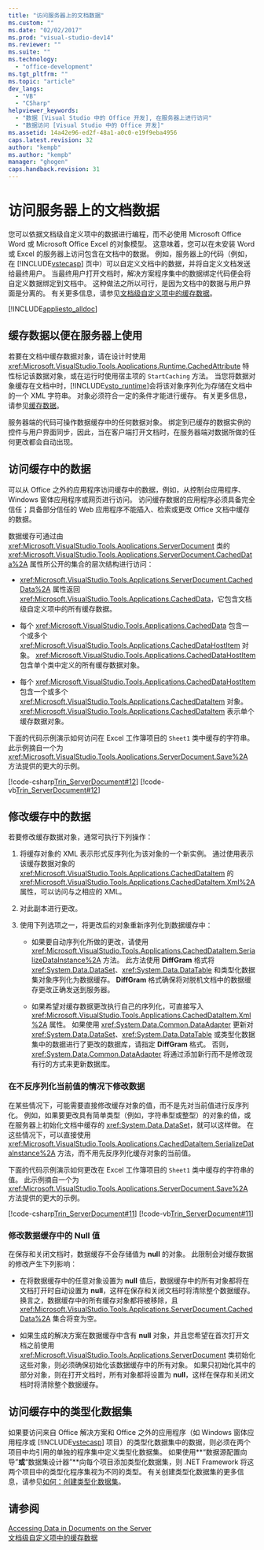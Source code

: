 ```yaml
---
title: "访问服务器上的文档数据"
ms.custom: ""
ms.date: "02/02/2017"
ms.prod: "visual-studio-dev14"
ms.reviewer: ""
ms.suite: ""
ms.technology: 
  - "office-development"
ms.tgt_pltfrm: ""
ms.topic: "article"
dev_langs: 
  - "VB"
  - "CSharp"
helpviewer_keywords: 
  - "数据 [Visual Studio 中的 Office 开发], 在服务器上进行访问"
  - "数据访问 [Visual Studio 中的 Office 开发]"
ms.assetid: 14a42e96-ed2f-48a1-a0c0-e19f9eba4956
caps.latest.revision: 32
author: "kempb"
ms.author: "kempb"
manager: "ghogen"
caps.handback.revision: 31
---
```

# 访问服务器上的文档数据
  您可以依据文档级自定义项中的数据进行编程，而不必使用 Microsoft Office Word 或 Microsoft Office Excel 的对象模型。  这意味着，您可以在未安装 Word 或 Excel 的服务器上访问包含在文档中的数据。  例如，服务器上的代码（例如，在 [!INCLUDE[vstecasp](../sharepoint/includes/vstecasp-md.md)] 页中）可以自定义文档中的数据，并将自定义文档发送给最终用户。  当最终用户打开文档时，解决方案程序集中的数据绑定代码便会将自定义数据绑定到文档中。  这种做法之所以可行，是因为文档中的数据与用户界面是分离的。  有关更多信息，请参见[文档级自定义项中的缓存数据](../vsto/cached-data-in-document-level-customizations.md)。  
  
 [!INCLUDE[appliesto_alldoc](../vsto/includes/appliesto-alldoc-md.md)]  
  
## 缓存数据以便在服务器上使用  
 若要在文档中缓存数据对象，请在设计时使用 <xref:Microsoft.VisualStudio.Tools.Applications.Runtime.CachedAttribute> 特性标记该数据对象，或在运行时使用宿主项的 `StartCaching` 方法。  当您将数据对象缓存在文档中时，[!INCLUDE[vsto_runtime](../vsto/includes/vsto-runtime-md.md)]会将该对象序列化为存储在文档中的一个 XML 字符串。  对象必须符合一定的条件才能进行缓存。  有关更多信息，请参见[缓存数据](../vsto/caching-data.md)。  
  
 服务器端的代码可操作数据缓存中的任何数据对象。  绑定到已缓存的数据实例的控件与用户界面同步，因此，当在客户端打开文档时，在服务器端对数据所做的任何更改都会自动出现。  
  
## 访问缓存中的数据  
 可以从 Office 之外的应用程序访问缓存中的数据，例如，从控制台应用程序、Windows 窗体应用程序或网页进行访问。  访问缓存数据的应用程序必须具备完全信任；具备部分信任的 Web 应用程序不能插入、检索或更改 Office 文档中缓存的数据。  
  
 数据缓存可通过由 <xref:Microsoft.VisualStudio.Tools.Applications.ServerDocument> 类的 <xref:Microsoft.VisualStudio.Tools.Applications.ServerDocument.CachedData%2A> 属性所公开的集合的层次结构进行访问：  
  
-   <xref:Microsoft.VisualStudio.Tools.Applications.ServerDocument.CachedData%2A> 属性返回 <xref:Microsoft.VisualStudio.Tools.Applications.CachedData>，它包含文档级自定义项中的所有缓存数据。  
  
-   每个 <xref:Microsoft.VisualStudio.Tools.Applications.CachedData> 包含一个或多个 <xref:Microsoft.VisualStudio.Tools.Applications.CachedDataHostItem> 对象。  <xref:Microsoft.VisualStudio.Tools.Applications.CachedDataHostItem> 包含单个类中定义的所有缓存数据对象。  
  
-   每个 <xref:Microsoft.VisualStudio.Tools.Applications.CachedDataHostItem> 包含一个或多个 <xref:Microsoft.VisualStudio.Tools.Applications.CachedDataItem> 对象。  <xref:Microsoft.VisualStudio.Tools.Applications.CachedDataItem> 表示单个缓存数据对象。  
  
 下面的代码示例演示如何访问在 Excel 工作簿项目的 `Sheet1` 类中缓存的字符串。  此示例摘自一个为 <xref:Microsoft.VisualStudio.Tools.Applications.ServerDocument.Save%2A> 方法提供的更大的示例。  
  
 [!code-csharp[Trin_ServerDocument#12](../snippets/csharp/VS_Snippets_OfficeSP/Trin_ServerDocument/CS/Form1.cs#12)]
 [!code-vb[Trin_ServerDocument#12](../snippets/visualbasic/VS_Snippets_OfficeSP/Trin_ServerDocument/VB/Form1.vb#12)]  
  
## 修改缓存中的数据  
 若要修改缓存数据对象，通常可执行下列操作：  
  
1.  将缓存对象的 XML 表示形式反序列化为该对象的一个新实例。  通过使用表示该缓存数据对象的 <xref:Microsoft.VisualStudio.Tools.Applications.CachedDataItem> 的 <xref:Microsoft.VisualStudio.Tools.Applications.CachedDataItem.Xml%2A> 属性，可以访问与之相应的 XML。  
  
2.  对此副本进行更改。  
  
3.  使用下列选项之一，将更改后的对象重新序列化到数据缓存中：  
  
    -   如果要自动序列化所做的更改，请使用 <xref:Microsoft.VisualStudio.Tools.Applications.CachedDataItem.SerializeDataInstance%2A> 方法。  此方法使用 **DiffGram** 格式将 <xref:System.Data.DataSet>、<xref:System.Data.DataTable> 和类型化数据集对象序列化为数据缓存。  **DiffGram** 格式确保将对脱机文档中的数据缓存更改正确发送到服务器。  
  
    -   如果希望对缓存数据更改执行自己的序列化，可直接写入 <xref:Microsoft.VisualStudio.Tools.Applications.CachedDataItem.Xml%2A> 属性。  如果使用 <xref:System.Data.Common.DataAdapter> 更新对 <xref:System.Data.DataSet>、<xref:System.Data.DataTable> 或类型化数据集中的数据进行了更改的数据库，请指定 **DiffGram** 格式。  否则，<xref:System.Data.Common.DataAdapter> 将通过添加新行而不是修改现有行的方式来更新数据库。  
  
### 在不反序列化当前值的情况下修改数据  
 在某些情况下，可能需要直接修改缓存对象的值，而不是先对当前值进行反序列化。  例如，如果要更改具有简单类型（例如，字符串型或整型）的对象的值，或在服务器上初始化文档中缓存的 <xref:System.Data.DataSet>，就可以这样做。  在这些情况下，可以直接使用 <xref:Microsoft.VisualStudio.Tools.Applications.CachedDataItem.SerializeDataInstance%2A> 方法，而不用先反序列化缓存对象的当前值。  
  
 下面的代码示例演示如何更改在 Excel 工作簿项目的 `Sheet1` 类中缓存的字符串的值。  此示例摘自一个为 <xref:Microsoft.VisualStudio.Tools.Applications.ServerDocument.Save%2A> 方法提供的更大的示例。  
  
 [!code-csharp[Trin_ServerDocument#11](../snippets/csharp/VS_Snippets_OfficeSP/Trin_ServerDocument/CS/Form1.cs#11)]
 [!code-vb[Trin_ServerDocument#11](../snippets/visualbasic/VS_Snippets_OfficeSP/Trin_ServerDocument/VB/Form1.vb#11)]  
  
### 修改数据缓存中的 Null 值  
 在保存和关闭文档时，数据缓存不会存储值为 **null** 的对象。  此限制会对缓存数据的修改产生下列影响：  
  
-   在将数据缓存中的任意对象设置为 **null** 值后，数据缓存中的所有对象都将在文档打开时自动设置为 **null**，这样在保存和关闭文档时将清除整个数据缓存。  换言之，数据缓存中的所有缓存对象都将被移除，且 <xref:Microsoft.VisualStudio.Tools.Applications.ServerDocument.CachedData%2A> 集合将变为空。  
  
-   如果生成的解决方案在数据缓存中含有 **null** 对象，并且您希望在首次打开文档之前使用 <xref:Microsoft.VisualStudio.Tools.Applications.ServerDocument> 类初始化这些对象，则必须确保初始化该数据缓存中的所有对象。  如果只初始化其中的部分对象，则在打开文档时，所有对象都将设置为 **null**，这样在保存和关闭文档时将清除整个数据缓存。  
  
## 访问缓存中的类型化数据集  
 如果要访问来自 Office 解决方案和 Office 之外的应用程序（如 Windows 窗体应用程序或 [!INCLUDE[vstecasp](../sharepoint/includes/vstecasp-md.md)] 项目）的类型化数据集中的数据，则必须在两个项目中均引用的单独的程序集中定义类型化数据集。  如果使用**“数据源配置向导”**或**“数据集设计器”**向每个项目添加类型化数据集，则 .NET Framework 将这两个项目中的类型化程序集视为不同的类型。  有关创建类型化数据集的更多信息，请参见[如何：创建类型化数据集](../Topic/Creating%20and%20configuring%20datasets%20in%20Visual%20Studio.md)。  
  
## 请参阅  
 [Accessing Data in Documents on the Server](../vsto/accessing-data-in-documents-on-the-server.md)   
 [文档级自定义项中的缓存数据](../vsto/cached-data-in-document-level-customizations.md)  
  
  